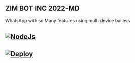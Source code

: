 ## ZIM BOT INC 2022-MD

 WhatsApp with so Many features using multi device baileys

## [![NodeJs](https://img.shields.io/badge/Node.js-43853D?style=for-the-badge&logo=node.js&logoColor=white)](https://nodejs.org/en/)

## [![Deploy](https://www.herokucdn.com/deploy/button.svg)](https://heroku.com/deploy?template=https://github.com/Thriam/zim-bot-md)
